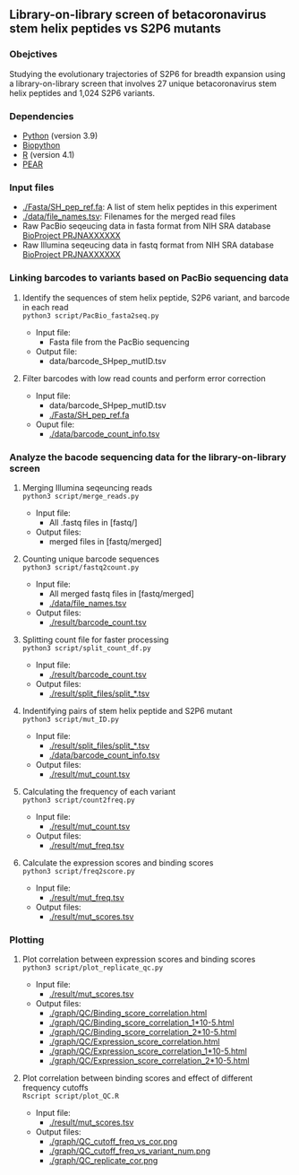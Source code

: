 ## Library-on-library screen of betacoronavirus stem helix peptides vs S2P6 mutants

### Obejctives
Studying the evolutionary trajectories of S2P6 for breadth expansion using a library-on-library screen that involves 27 unique betacoronavirus stem helix peptides and 1,024 S2P6 variants.

### Dependencies
* [Python](https://www.python.org/) (version 3.9)
* [Biopython](https://github.com/biopython/biopython)
* [R](https://www.r-project.org/) (version 4.1)
* [PEAR](https://github.com/tseemann/PEAR)

### Input files
* [./Fasta/SH_pep_ref.fa](./Fasta/SH_pep_ref.fa): A list of stem helix peptides in this experiment
* [./data/file_names.tsv](./data/file_names.tsv): Filenames for the merged read files
* Raw PacBio seqeucing data in fasta format from NIH SRA database [BioProject PRJNAXXXXXX](https://www.ncbi.nlm.nih.gov/bioproject/PRJNAXXXXXX)
* Raw Illumina seqeucing data in fastq format from NIH SRA database [BioProject PRJNAXXXXXX](https://www.ncbi.nlm.nih.gov/bioproject/PRJNAXXXXXX)

### Linking barcodes to variants based on PacBio sequencing data
1. Identify the sequences of stem helix peptide, S2P6 variant, and barcode in each read   
``python3 script/PacBio_fasta2seq.py``<br />
    - Input file:<br />
      - Fasta file from the PacBio sequencing
    - Output file:<br />
      - data/barcode\_SHpep\_mutID.tsv

2. Filter barcodes with low read counts and perform error correction   
    - Input file: 
      - data/barcode\_SHpep\_mutID.tsv
      - [./Fasta/SH_pep_ref.fa](./Fasta/SH_pep_ref.fa)
    - Ouput file:
      - [./data/barcode_count_info.tsv](./data/barcode_count_info.tsv)<br />

### Analyze the bacode sequencing data for the library-on-library screen
1. Merging Illumina seqeuncing reads   
``python3 script/merge_reads.py``<br />
    - Input file:<br />
      - All .fastq files in [fastq/]<br />
    - Output files:<br />
      - merged files in [fastq/merged]<br />

2. Counting unique barcode sequences   
``python3 script/fastq2count.py``<br />
    - Input file:<br />
      - All merged fastq files in [fastq/merged]<br />
      - [./data/file_names.tsv](./data/file_names.tsv)<br />
    - Output files:<br />
      - [./result/barcode_count.tsv](./result/barcode_count.tsv)<br />

3. Splitting count file for faster processing   
``python3 script/split_count_df.py``<br />
    - Input file:<br />
      - [./result/barcode_count.tsv](./result/barcode_count.tsv)<br />
    - Output files:<br />
      - [./result/split_files/split_\*.tsv](./result/split_files)<br />

4. Indentifying pairs of stem helix peptide and S2P6 mutant   
``python3 script/mut_ID.py``<br />
    - Input file:<br />
      - [./result/split_files/split_\*.tsv](./result/split_files)<br />
      - [./data/barcode_count_info.tsv](./data/barcode_count_info.tsv)<br />
    - Output files:<br />
      - [./result/mut_count.tsv](./result/mut_count.tsv)<br />

5. Calculating the frequency of each variant   
``python3 script/count2freq.py``<br />
    - Input file:<br />
      - [./result/mut_count.tsv](./result/mut_count.tsv)<br />
    - Output files:<br />
      - [./result/mut_freq.tsv](./result/mut_freq.tsv)<br />

6. Calculate the expression scores and binding scores   
``python3 script/freq2score.py``<br />
    - Input file:<br />
      - [./result/mut_freq.tsv](./result/mut_freq.tsv)<br />
    - Output files:<br />
      - [./result/mut_scores.tsv](./result/mut_scores.tsv)<br />

### Plotting   
1. Plot correlation between expression scores and binding scores   
``python3 script/plot_replicate_qc.py``<br />
    - Input file:<br />
      - [./result/mut_scores.tsv](./result/mut_scores.tsv)<br />
    - Output files:<br />
      - [./graph/QC/Binding_score_correlation.html](./graph/QC/Binding_score_correlation.html)<br />
      - [./graph/QC/Binding_score_correlation_1\*10-5.html](./graph/QC/Binding_score_correlation_1*10-5.html)<br />
      - [./graph/QC/Binding_score_correlation_2\*10-5.html](./graph/QC/Binding_score_correlation_2*10-5.html)<br />
      - [./graph/QC/Expression_score_correlation.html](./graph/QC/Expression_score_correlation.html)<br />
      - [./graph/QC/Expression_score_correlation_1\*10-5.html](./graph/QC/Expression_score_correlation_1*10-5.html)<br />
      - [./graph/QC/Expression_score_correlation_2\*10-5.html](./graph/QC/Expression_score_correlation_2*10-5.html)<br />

2. Plot correlation between binding scores and effect of different frequency cutoffs   
``Rscript script/plot_QC.R``<br />
    - Input file:<br />
      - [./result/mut_scores.tsv](./result/mut_scores.tsv)<br />
    - Output files:<br />
      - [./graph/QC_cutoff_freq_vs_cor.png](./graph/QC_cutoff_freq_vs_cor.png)<br />
      - [./graph/QC_cutoff_freq_vs_variant_num.png](./graph/QC_cutoff_freq_vs_variant_num.png)<br />
      - [./graph/QC_replicate_cor.png](./graph/QC_replicate_cor.png)<br />

